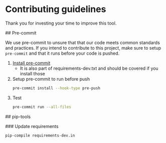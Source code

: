 # Contributing guidelines

Thank you for investing your time to improve this tool.

## Pre-commit

We use pre-commit to unsure that that our code meets common standards and practices.
If you intend to contribute to this project, make sure to setup `pre-commit` and that it runs
before your code is pushed.

1. [Install pre-commit](https://pre-commit.com/#install)
   - It is also part of requirements-dev.txt and should be covered if you install those
1. Setup pre-commit to run before push
   ```bash
   pre-commit install --hook-type pre-push
   ```
1. Test
   ```bash
   pre-commit run --all-files
   ```

## pip-tools

### Update requirements

```bash
pip-compile requirements-dev.in
```
